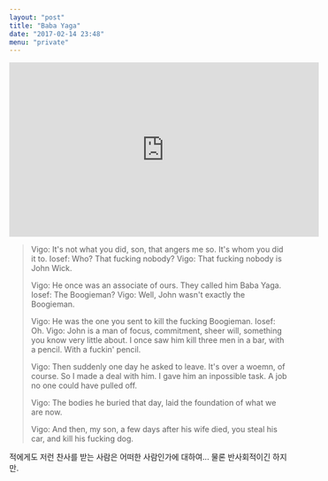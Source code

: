 ```yaml
---
layout: "post"
title: "Baba Yaga"
date: "2017-02-14 23:48"
menu: "private"
---
```


<iframe width="560" height="315" src="https://www.youtube.com/embed/RNBTNaqSP0I?ecver=1" frameborder="0" allowfullscreen> </iframe>

> Vigo: It's not what you did, son, that angers me so. It's whom you did it to.
> Iosef: Who? That fucking nobody?
> Vigo: That fucking nobody is John Wick.
>
> Vigo: He once was an associate of ours. They called him Baba Yaga.
> Iosef: The Boogieman?
> Vigo: Well, John wasn't exactly the Boogieman.
>
> Vigo: He was the one you sent to kill the fucking Boogieman.
> Iosef: Oh.
> Vigo: John is a man of focus, commitment, sheer will, something you know very little about. I once saw him kill three men in a bar, with a pencil. With a fuckin' pencil.
>
> Vigo: Then suddenly one day he asked to leave. It's over a woemn, of course. So I made a deal with him. I gave him an inpossible task. A job no one could have pulled off.
>
> Vigo: The bodies he buried that day, laid the foundation of what we are now.
>
> Vigo: And then, my son, a few days after his wife died, you steal his car, and kill his fucking dog.

적에게도 저런 찬사를 받는 사람은 어떠한 사람인가에 대하여... 물론 반사회적이긴 하지만.
